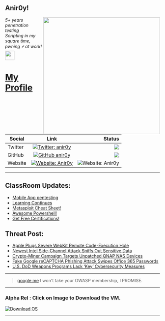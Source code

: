 <h2>Anir0y!</h2>
<img align='right' src="https://github-readme-stats.vercel.app/api?username=anir0y&show_icons=true&theme=dark" width="380">
<p><em>5+ years penetration testing<br>
  Scripting in my square time, pwning ⚡ at work!<img src="https://media.giphy.com/media/WUlplcMpOCEmTGBtBW/giphy.gif" width="30"> 
</em></p>



# [My Profile](https://anir0y.in/refer=githubreadme)

| Social   |      Link      | Status|
|----------|:-------------:|--:|
| Twitter |  [![Twitter: anir0y](https://img.shields.io/twitter/follow/anir0y?label=Follow%20me&style=plastic)](https://twitter.com/anir0y)| ![](https://img.shields.io/badge/Status-Online-blue)|
| GitHub |    [![GitHub anir0y](https://img.shields.io/github/followers/anir0y?label=Fork%20me&style=plastic)](https://github.com/anir0y)   | ![](https://img.shields.io/badge/Status-Online-blue)|
| Website |    [![Website: Anir0y](https://img.shields.io/badge/Website-anir0y.in-blue?style=flat-square&logo=google-chrome)](anir0y.in)    |  ![Website: Anir0y](https://img.shields.io/website?down_color=red&down_message=Server%20is%20Dead&style=flat-square&up_color=green&up_message=Online&url=https%3A%2F%2Fanir0y.in) |

---

## ClassRoom Updates:

<!-- CLASS:START -->
- [Mobile App pentesting](https://classroom.anir0y.in/post/learnings-mobileapppt/)
- [Learning Continues](https://classroom.anir0y.in/post/learnings/)
- [Metasploit Cheat Sheet!](https://classroom.anir0y.in/post/metasploit-cheat-sheet/)
- [Awesome Powershell!](https://classroom.anir0y.in/post/ref-powershell/)
- [Get Free Certifications!](https://classroom.anir0y.in/post/blog4/)
<!-- CLASS:END -->

## Threat Post:

<!-- THREAT:START -->
- [Apple Plugs Severe WebKit Remote Code-Execution Hole](https://threatpost.com/apple-webkit-remote-code-execution/164595/)
- [Newest Intel Side-Channel Attack Sniffs Out Sensitive Data](https://threatpost.com/intel-side-channel-attack-data/164582/)
- [Crypto-Miner Campaign Targets Unpatched QNAP NAS Devices](https://threatpost.com/miner-campaign-targets-unpatched-qnap-nas/164580/)
- [Fake Google reCAPTCHA Phishing Attack Swipes Office 365 Passwords](https://threatpost.com/google-recaptcha-phishing-office-365/164566/)
- [U.S. DoD Weapons Programs Lack ‘Key’ Cybersecurity Measures](https://threatpost.com/dod-weapons-programs-lack-cybersecurity/164545/)
<!-- THREAT:END -->
---


> [google me](https://google.com/search?q=@anir0y) I won't take your OWASP membership, I PROMISE. 

---
### Alpha Rel : Click on Image to Download the VM.
[![Download OS](https://i.imgur.com/4RUjCIA.png)](https://sourceforge.net/projects/classroom-os/files/latest/download)

---

